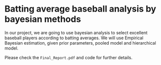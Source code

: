 # Batting average baseball analysis by bayesian methods


In our project, we are going to use bayesian analysis to select excellent baseball players according to batting averages. We will use Empirical Bayesian estimation, given prior parameters, pooled model and hierarchical model.

Please check the `Final_Report.pdf` and code for further details.

